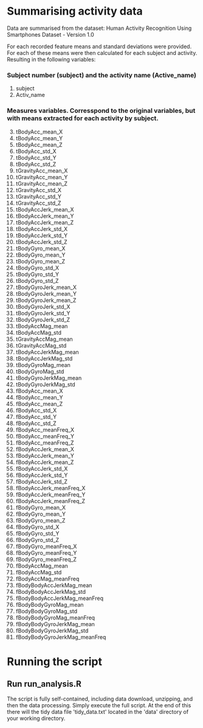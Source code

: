 # Summarising activity data

Data are summarised from the dataset: Human Activity Recognition Using Smartphones Dataset - Version 1.0

For each recorded feature means and standard deviations were provided. For each of these means were then calculated for each subject and activity. Resulting in the following variables:

### Subject number (subject) and the activity name (Active_name)
1. subject
2. Activ_name

### Measures variables. Corresspond to the original variables, but with means extracted for each activity by subject.
3. tBodyAcc_mean_X
4. tBodyAcc_mean_Y
5. tBodyAcc_mean_Z
6. tBodyAcc_std_X
7. tBodyAcc_std_Y
8. tBodyAcc_std_Z
9. tGravityAcc_mean_X
10. tGravityAcc_mean_Y
11. tGravityAcc_mean_Z
12. tGravityAcc_std_X
13. tGravityAcc_std_Y
14. tGravityAcc_std_Z
15. tBodyAccJerk_mean_X
16. tBodyAccJerk_mean_Y
17. tBodyAccJerk_mean_Z
18. tBodyAccJerk_std_X
19. tBodyAccJerk_std_Y
20. tBodyAccJerk_std_Z
21. tBodyGyro_mean_X
22. tBodyGyro_mean_Y
23. tBodyGyro_mean_Z
24. tBodyGyro_std_X
25. tBodyGyro_std_Y
26. tBodyGyro_std_Z
27. tBodyGyroJerk_mean_X
28. tBodyGyroJerk_mean_Y
29. tBodyGyroJerk_mean_Z
30. tBodyGyroJerk_std_X
31. tBodyGyroJerk_std_Y
32. tBodyGyroJerk_std_Z
33. tBodyAccMag_mean
34. tBodyAccMag_std
35. tGravityAccMag_mean
36. tGravityAccMag_std
37. tBodyAccJerkMag_mean
38. tBodyAccJerkMag_std
39. tBodyGyroMag_mean
40. tBodyGyroMag_std
41. tBodyGyroJerkMag_mean
42. tBodyGyroJerkMag_std
43. fBodyAcc_mean_X
44. fBodyAcc_mean_Y
45. fBodyAcc_mean_Z
46. fBodyAcc_std_X
47. fBodyAcc_std_Y
48. fBodyAcc_std_Z
49. fBodyAcc_meanFreq_X
50. fBodyAcc_meanFreq_Y
51. fBodyAcc_meanFreq_Z
52. fBodyAccJerk_mean_X
53. fBodyAccJerk_mean_Y
54. fBodyAccJerk_mean_Z
55. fBodyAccJerk_std_X
56. fBodyAccJerk_std_Y
57. fBodyAccJerk_std_Z
58. fBodyAccJerk_meanFreq_X
59. fBodyAccJerk_meanFreq_Y
60. fBodyAccJerk_meanFreq_Z
61. fBodyGyro_mean_X
62. fBodyGyro_mean_Y
63. fBodyGyro_mean_Z
64. fBodyGyro_std_X
65. fBodyGyro_std_Y
66. fBodyGyro_std_Z
67. fBodyGyro_meanFreq_X
68. fBodyGyro_meanFreq_Y
69. fBodyGyro_meanFreq_Z
70. fBodyAccMag_mean
71. fBodyAccMag_std
72. fBodyAccMag_meanFreq
73. fBodyBodyAccJerkMag_mean
74. fBodyBodyAccJerkMag_std
75. fBodyBodyAccJerkMag_meanFreq
76. fBodyBodyGyroMag_mean
77. fBodyBodyGyroMag_std
78. fBodyBodyGyroMag_meanFreq
79. fBodyBodyGyroJerkMag_mean
80. fBodyBodyGyroJerkMag_std
81. fBodyBodyGyroJerkMag_meanFreq


# Running the script
## Run run_analysis.R
The script is fully self-contained, including data download, unzipping, and then the data processing. Simply execute the full script. At the end of this there will the tidy data file 'tidy_data.txt' located in the 'data' directory of your working directory.
